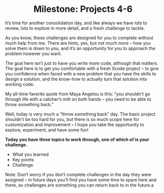# <center>Milestone: Projects 4-6

It’s time for another consolidation day, and like always we have lots to review, lots to explore in more detail, and a fresh challenge to tackle.

As you know, these challenges are designed for you to complete without much help from me. There are hints, yes, but not much more – how you solve them is down to you, and it’s an opportunity for you to approach the problem however you want.

The goal here isn’t just to have you write more code, although that matters. The goal here is to get you comfortable with a fresh Xcode project – to give you confidence when faced with a new problem that you have the skills to design a solution, and the know-how to actually turn that solution into working code.

My all-time favorite quote from Maya Angelou is this: “you shouldn’t go through life with a catcher’s mitt on both hands – you need to be able to throw something back.”

Well, today is very much a “throw something back” day. The basic project shouldn’t be too hard for you, but there is so much scope here for customization and improvement – I hope you take the opportunity to explore, experiment, and have some fun!

**Today you have three topics to work through, one of which of is your challenge.**

- What you learned
- Key points
- Challenge

Note: Don’t worry if you don’t complete challenges in the day they were assigned – in future days you’ll find you have some time to spare here and there, so challenges are something you can return back to in the future.a